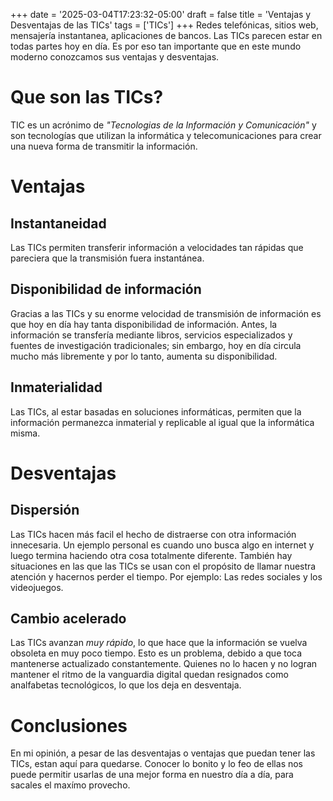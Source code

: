 +++
date = '2025-03-04T17:23:32-05:00'
draft = false
title = 'Ventajas y Desventajas de las TICs'
tags = ['TICs']
+++
Redes telefónicas, sitios web, mensajería instantanea, aplicaciones de bancos. Las TICs parecen estar en todas partes hoy en día. Es por eso tan importante que en este mundo moderno conozcamos sus ventajas y desventajas.
# Que son las TICs?
TIC es un acrónimo de _"Tecnologias de la Información y Comunicación"_ y son tecnologías que utilizan la informática y telecomunicaciones para crear una nueva forma de transmitir la información.
# Ventajas
## Instantaneidad
Las TICs permiten transferir información a velocidades tan rápidas que pareciera que la transmisión fuera instantánea.
## Disponibilidad de información
Gracias a las TICs y su enorme velocidad de transmisión de información es que hoy en día hay tanta disponibilidad de información. Antes, la información se transfería mediante libros, servicios especializados y fuentes de investigación tradicionales; sin embargo, hoy en día circula mucho más libremente y por lo tanto, aumenta su disponibilidad. 
## Inmaterialidad
Las TICs, al estar basadas en soluciones informáticas, permiten que la información permanezca inmaterial y replicable al igual que la informática misma.
# Desventajas
## Dispersión
Las TICs hacen más facil el hecho de distraerse con otra información innecesaria. Un ejemplo personal es cuando uno busca algo en internet y luego termina haciendo otra cosa totalmente diferente. También hay situaciones en las que las TICs se usan con el propósito de llamar nuestra atención y hacernos perder el tiempo. Por ejemplo: Las redes sociales y los videojuegos.
## Cambio acelerado
Las TICs avanzan _muy rápido_, lo que hace que la información se vuelva obsoleta en muy poco tiempo. Esto es un problema, debido a que toca mantenerse actualizado constantemente. Quienes no lo hacen y no logran mantener el ritmo de la vanguardia digital quedan resignados como analfabetas tecnológicos, lo que los deja en desventaja.
# Conclusiones
En mi opinión, a pesar de las desventajas o ventajas que puedan tener las TICs, estan aquí para quedarse. Conocer lo bonito y lo feo de ellas nos puede permitir usarlas de una mejor forma en nuestro día a día, para sacales el maxímo provecho.

